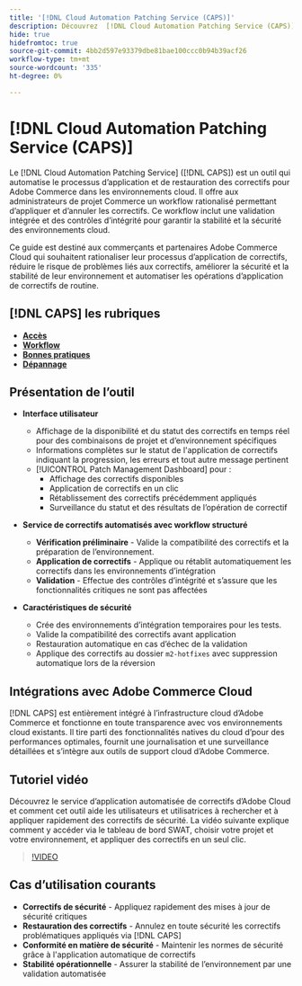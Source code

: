```yaml
---
title: '[!DNL Cloud Automation Patching Service (CAPS)]'
description: Découvrez  [!DNL Cloud Automation Patching Service (CAPS)], ses utilisations, comment y accéder et les bonnes pratiques pour appliquer des correctifs automatisés
hide: true
hidefromtoc: true
source-git-commit: 4bb2d597e93379dbe81bae100ccc0b94b39acf26
workflow-type: tm+mt
source-wordcount: '335'
ht-degree: 0%

---
```


# [!DNL Cloud Automation Patching Service (CAPS)]

Le [!DNL Cloud Automation Patching Service] ([!DNL CAPS]) est un outil qui automatise le processus d’application et de restauration des correctifs pour Adobe Commerce dans les environnements cloud. Il offre aux administrateurs de projet Commerce un workflow rationalisé permettant d’appliquer et d’annuler les correctifs. Ce workflow inclut une validation intégrée et des contrôles d’intégrité pour garantir la stabilité et la sécurité des environnements cloud.

Ce guide est destiné aux commerçants et partenaires Adobe Commerce Cloud qui souhaitent rationaliser leur processus d’application de correctifs, réduire le risque de problèmes liés aux correctifs, améliorer la sécurité et la stabilité de leur environnement et automatiser les opérations d’application de correctifs de routine.

## [!DNL CAPS] les rubriques

* **[Accès](access.md)**
* **[Workflow](workflow.md)**
* **[Bonnes pratiques](best-practices.md)**
* **[Dépannage](troubleshooting.md)**

## Présentation de l’outil

* **Interface utilisateur**
   * Affichage de la disponibilité et du statut des correctifs en temps réel pour des combinaisons de projet et d’environnement spécifiques
   * Informations complètes sur le statut de l&#39;application de correctifs indiquant la progression, les erreurs et tout autre message pertinent
   * [!UICONTROL Patch Management Dashboard] pour :
      * Affichage des correctifs disponibles
      * Application de correctifs en un clic
      * Rétablissement des correctifs précédemment appliqués
      * Surveillance du statut et des résultats de l’opération de correctif

* **Service de correctifs automatisés avec workflow structuré**
   * **Vérification préliminaire** - Valide la compatibilité des correctifs et la préparation de l’environnement.
   * **Application de correctifs** - Applique ou rétablit automatiquement les correctifs dans les environnements d’intégration
   * **Validation** - Effectue des contrôles d’intégrité et s’assure que les fonctionnalités critiques ne sont pas affectées

* **Caractéristiques de sécurité**
   * Crée des environnements d’intégration temporaires pour les tests.
   * Valide la compatibilité des correctifs avant application
   * Restauration automatique en cas d’échec de la validation
   * Applique des correctifs au dossier `m2-hotfixes` avec suppression automatique lors de la réversion

## Intégrations avec Adobe Commerce Cloud

[!DNL CAPS] est entièrement intégré à l’infrastructure cloud d’Adobe Commerce et fonctionne en toute transparence avec vos environnements cloud existants. Il tire parti des fonctionnalités natives du cloud d’pour des performances optimales, fournit une journalisation et une surveillance détaillées et s’intègre aux outils de support cloud d’Adobe Commerce.

## Tutoriel vidéo

Découvrez le service d’application automatisée de correctifs d’Adobe Cloud et comment cet outil aide les utilisateurs et utilisatrices à rechercher et à appliquer rapidement des correctifs de sécurité. La vidéo suivante explique comment y accéder via le tableau de bord SWAT, choisir votre projet et votre environnement, et appliquer des correctifs en un seul clic.

>[!VIDEO](https://video.tv.adobe.com/v/3476247/?learn=on&enablevpops)

## Cas d’utilisation courants

* **Correctifs de sécurité** - Appliquez rapidement des mises à jour de sécurité critiques
* **Restauration des correctifs** - Annulez en toute sécurité les correctifs problématiques appliqués via [!DNL CAPS]
* **Conformité en matière de sécurité** - Maintenir les normes de sécurité grâce à l&#39;application automatique de correctifs
* **Stabilité opérationnelle** - Assurer la stabilité de l’environnement par une validation automatisée
